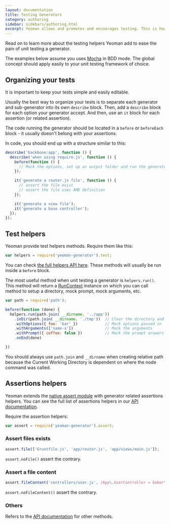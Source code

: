 ```yaml
---
layout: documentation
title: Testing Generators
category: authoring
sidebar: sidebars/authoring.html
excerpt: Yeoman allows and promotes and encourages testing. This is how
---
```


Read on to learn more about the testing helpers Yeoman add to ease the pain of unit testing a generator.

The examples below assume you uses [Mocha](http://visionmedia.github.io/mocha/) in BDD mode. The global concept should apply easily to your unit testing framework of choice.

## Organizing your tests

It is important to keep your tests simple and easily editable.

Usually the best way to organize your tests is to separate each generator and sub-generator into its own `describe` block. Then, add a `describe` block for each option your generator accept. And then, use an `it` block for each assertion (or related assertion).

The code running the generator should be located in a `before` or `beforeEach` block - it usually doesn't belong with your assertions.

In code, you should end up with a structure similar to this:

```js
describe('backbone:app', function () {
  describe('when using require.js', function () {
    before(function () {
      // Mock the options, set up an output folder and run the generator
    });

    it('generate a router.js file', function () {
      // assert the file exist
      // assert the file uses AMD definition
    });

    it('generate a view file');
    it('generate a base controller');
  });
});
```

## Test helpers

Yeoman provide test helpers methods. Require them like this:

```js
var helpers = require('yeoman-generator').test;
```

You can check [the full helpers API here](http://yeoman.github.io/generator/helpers.html). These methods will usually be run inside a `before` block.

The most useful method when unit testing a generator is `helpers.run()`. This method will return a [RunContext](http://yeoman.github.io/generator/RunContext.html) instance on which you can call method to setup a directory, mock prompt, mock arguments, etc.

```js
var path = require('path');

before(function (done) {
  helpers.run(path.join( __dirname, '../app')) 
    .inDir(path.join( __dirname, './tmp'))  // Clear the directory and set it as the CWD
    .withOptions({ foo: 'bar' })            // Mock options passed in
    .withArguments(['name-x'])              // Mock the arguments
    .withPrompt({ coffee: false })          // Mock the prompt answers
    .onEnd(done)

})
```

You should always use ```path.join``` and ```__dirname``` when creating relative path because the Current Working Directory is dependent on where the node command was called.

## Assertions helpers

Yeoman extends the [native assert module](http://nodejs.org/api/assert.html) with generator related assertions helpers. You can see the full list of assertions helpers in our [API documentation](http://yeoman.github.io/generator/assert.html).

Require the assertion helpers:

```js
var assert = require('yeoman-generator').assert;
```

### Assert files exists

```js
assert.file(['Gruntfile.js', 'app/router.js', 'app/views/main.js']);
```

`assert.noFile()` assert the contrary.

### Assert a file content

```js
assert.fileContent('controllers/user.js', /App\.UserController = Ember\.ObjectController\.extend/);
```

`assert.noFileContent()` assert the contrary.

### Others

Refers to the [API documentation](http://yeoman.github.io/generator/helpers.html) for other methods.
